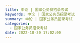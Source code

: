 ```yaml
---
title: 申论 | 国家公务员招录考试
keywords: 申论 | 国家公务员招录考试
summary: 申论 | 国家公务员招录考试
categories:
  - 国家公务员招录考试
date: 2022-10-30 17:02:00
---
```

